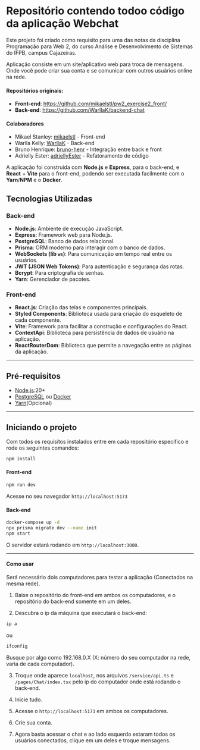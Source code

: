 # Repositório contendo todoo código da aplicação Webchat

Este projeto foi criado como requisito para uma das notas da disciplina Programação para Web 2, do curso Análise e Desenvolvimento de Sistemas do IFPB, campus Cajazeiras.

Aplicação consiste em um site/aplicativo web para troca de mensagens. Onde você pode criar sua conta e se comunicar com outros usuários online na rede.

 #### Repositórios originais:
 * **Front-end**: https://github.com/mikaelstl/pw2_exercise2_front/
 * **Back-end**: https://github.com/WarllaK/backend-chat

 #### Colaboradores
 * Mikael Stanley: [mikaelstl](https://github.com/mikaelstl/) - Front-end
 * Warlla Kelly: [WarllaK](https://github.com/WarllaK/) - Back-end
 * Bruno Henrique: [bruno-henr](https://github.com/bruno-henr/) - Integração entre back e front
 * Adrielly Ester: [adriellyEster](https://github.com/adriellyEster) - Refatoramento de código

A  aplicação foi construída com **Node.js** e **Express**, para o back-end, e **React** + **Vite** para o front-end, podendo ser executada facilmente com o **Yarn**/**NPM** e o **Docker**.

## Tecnologias Utilizadas

### Back-end
* **Node.js**: Ambiente de execução JavaScript.
* **Express**: Framework web para Node.js.
* **PostgreSQL**: Banco de dados relacional.
* **Prisma**: ORM moderno para interagir com o banco de dados.
* **WebSockets (lib `ws`)**: Para comunicação em tempo real entre os usuários.
* **JWT (JSON Web Tokens)**: Para autenticação e segurança das rotas.
* **Bcrypt**: Para criptografia de senhas.
* **Yarn**: Gerenciador de pacotes.

### Front-end
* **React.js**: Criação das telas e componentes principais.
* **Styled Components**: Biblioteca usada para criação do esqueleto de cada componente.
* **Vite**: Framework para facilitar a construção e configurações do React.
* **ContextApi**: Biblioteca para persistência de dados de usuário na aplicação.
* **ReactRouterDom**: Biblioteca que permite a navegação entre as páginas da aplicação.

---

##  Pré-requisitos


* [Node.js](https://nodejs.org/en/):20+
* [PostgreSQL](https://www.postgresql.org/) ou [Docker](https://www.docker.com/)
* [Yarn](https://yarnpkg.com/)(Opcional)


---

##  Iniciando o projeto

Com todos os requisitos instalados entre em cada repositório específico e rode os seguintes comandos:

```bash
npm install
```

#### Front-end
```bash
npm run dev
```

Acesse no seu navegador `http://localhost:5173`

#### Back-end

```bash
docker-compose up -d
npx prisma migrate dev --name init
npm start
```

O servidor estará rodando em `http://localhost:3000`.

---

#### Como usar

Será necessário dois computadores para testar a aplicação (Conectados na mesma rede).

1. Baixe o repositório do front-end em ambos os computadores, e o repositório do back-end somente em um deles.

2. Descubra o ip da máquina que executará o back-end:
```bash
ip a
```
ou
```bash
ifconfig
```
Busque por algo como 192.168.0.X (X: número do seu computador na rede, varia de cada computador).

3. Troque onde aparece `localhost`, nos arquivos `/service/api.ts` e `/pages/Chat/index.tsx` pelo ip do computador onde está rodando o back-end.

4. Inicie tudo.

5. Acesse o `http://localhost:5173` em ambos os computadores.

6. Crie sua conta.

7. Agora basta acessar o chat e ao lado esquerdo estaram todos os usuários conectados, clique em um deles e troque mensagens.
